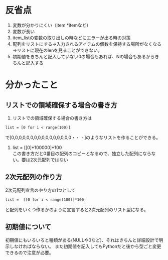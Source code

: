 # 反省点
1. 変数が分かりにくい（item *itemなど）
1. 変数が長い
1. item_listの変数の取り出しの時などにエラーが出る時の対策
1. 配列をリストにする→入力されるアイテムの個数を保持する場所がなくなる→リストに現在のlenを見ることができない。
1. 初期値をきちんと記入していない0の場合もあれば、Nの場合もあるからきちんと記入する

# 分かったこと

## リストでの領域確保する場合の書き方
1. リストでの領域確保する場合の書き方は  
```
list = [0 for i < range(100)]
```  
で[0,0,0,0,0,0,0,0,0,0,0,0,0,0,0,0・・・]のようなリストを作ることができる。

1. list = [[0]*100000]*100  
この書き方だと0番目の配列のコピーとなるので、独立した配列にならない。要は2次元配列ではない

## 2次元配列の作り方
2次元配列宣言のやり方の1つとして
```
list =  [[0 for i < range(100)]*100]
```
と配列をいくつ作るかのように宣言すると2次元配列のリスト型になる。


## 初期値について
初期値にもいろいろと種類がある(NULLや0など)、それはきちんと詳細設計で明示しなければならない。
また初期値を記入してもPythonだと後から型ごと変更できるので注意が必要。